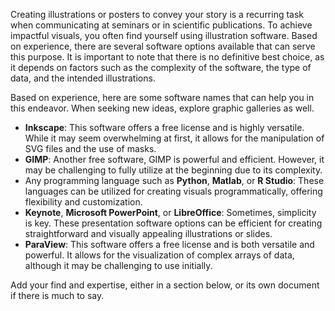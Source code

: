 Creating illustrations or posters to convey your story is a recurring task when communicating at seminars or in scientific publications. To achieve impactful visuals, you often find yourself using illustration software. Based on experience, there are several software options available that can serve this purpose. It is important to note that there is no definitive best choice, as it depends on factors such as the complexity of the software, the type of data, and the intended illustrations.

Based on experience, here are some software names that can help you in this endeavor. When seeking new ideas, explore graphic galleries as well.
- **Inkscape**: This software offers a free license and is highly versatile. While it may seem overwhelming at first, it allows for the manipulation of SVG files and the use of masks.
- **GIMP**: Another free software, GIMP is powerful and efficient. However, it may be challenging to fully utilize at the beginning due to its complexity.
- Any programming language such as **Python**, **Matlab**, or **R Studio**: These languages can be utilized for creating visuals programmatically, offering flexibility and customization.
- **Keynote**, **Microsoft PowerPoint**, or **LibreOffice**: Sometimes, simplicity is key. These presentation software options can be efficient for creating straightforward and visually appealing illustrations or slides.
- **ParaView**: This software offers a free license and is both versatile and powerful. It allows for the visualization of complex arrays of data, although it may be challenging to use initially.

Add your find and expertise, either in a section below, or its own document if there is much to say.